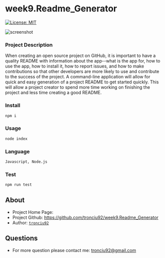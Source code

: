 # week9.Readme_Generator
  [![License: MIT](https://img.shields.io/badge/License-MIT-blue.svg)](https://opensource.org/licenses/MIT)
  
  ![screenshot](https://github.com/tronciu92/week9.Readme_Generator/blob/master/run/Readme_Generator_GIF.gif)
  
  ### Project Description
  When creating an open source project on GitHub, it is important to have a quality README with information about the app--what is the app for, how to use the app, how to install it, how to report issues, and how to make contributions so that other developers are more likely to use and contribute to the success of the project. A command-line application will allow for quick and easy generation of a project README to get started quickly. This will allow a project creator to spend more time working on finishing the project and less time creating a good README.
  
  ### Install
  ```md
  npm i
  ```
  
  ### Usage
  ```md
  node index
  ```
  
  ### Language
  ```md
  Javascript, Node.js
  ```
  
  ### Test
  ```md
  npm run test
  ```
  
  ## About
  * Project Home Page: 
  * Project Github: https://github.com/tronciu92/week9.Readme_Generator
  * Author: [`tronciu92`](https://github.com/tronciu92)
  
  ## Questions
  *  For more question please contact me: tronciu92@gmail.com
  
  
  
